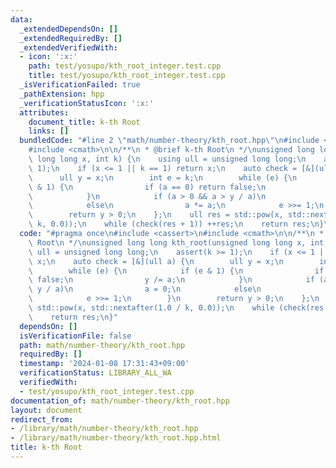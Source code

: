 ```yaml
---
data:
  _extendedDependsOn: []
  _extendedRequiredBy: []
  _extendedVerifiedWith:
  - icon: ':x:'
    path: test/yosupo/kth_root_integer.test.cpp
    title: test/yosupo/kth_root_integer.test.cpp
  _isVerificationFailed: true
  _pathExtension: hpp
  _verificationStatusIcon: ':x:'
  attributes:
    document_title: k-th Root
    links: []
  bundledCode: "#line 2 \"math/number-theory/kth_root.hpp\"\n#include <cassert>\n\
    #include <cmath>\n\n/**\n * @brief k-th Root\n */\nunsigned long long kth_root(unsigned\
    \ long long x, int k) {\n    using ull = unsigned long long;\n    assert(k >=\
    \ 1);\n    if (x <= 1 || k == 1) return x;\n    auto check = [&](ull a) {\n  \
    \      ull y = x;\n        int e = k;\n        while (e) {\n            if (e\
    \ & 1) {\n                if (a == 0) return false;\n                y /= a;\n\
    \            }\n            if (a > 0 && a > y / a)\n                a = 0;\n\
    \            else\n                a *= a;\n            e >>= 1;\n        }\n\
    \        return y > 0;\n    };\n    ull res = std::pow(x, std::nextafter(1.0 /\
    \ k, 0.0));\n    while (check(res + 1)) ++res;\n    return res;\n}\n"
  code: "#pragma once\n#include <cassert>\n#include <cmath>\n\n/**\n * @brief k-th\
    \ Root\n */\nunsigned long long kth_root(unsigned long long x, int k) {\n    using\
    \ ull = unsigned long long;\n    assert(k >= 1);\n    if (x <= 1 || k == 1) return\
    \ x;\n    auto check = [&](ull a) {\n        ull y = x;\n        int e = k;\n\
    \        while (e) {\n            if (e & 1) {\n                if (a == 0) return\
    \ false;\n                y /= a;\n            }\n            if (a > 0 && a >\
    \ y / a)\n                a = 0;\n            else\n                a *= a;\n\
    \            e >>= 1;\n        }\n        return y > 0;\n    };\n    ull res =\
    \ std::pow(x, std::nextafter(1.0 / k, 0.0));\n    while (check(res + 1)) ++res;\n\
    \    return res;\n}"
  dependsOn: []
  isVerificationFile: false
  path: math/number-theory/kth_root.hpp
  requiredBy: []
  timestamp: '2024-01-08 17:31:43+09:00'
  verificationStatus: LIBRARY_ALL_WA
  verifiedWith:
  - test/yosupo/kth_root_integer.test.cpp
documentation_of: math/number-theory/kth_root.hpp
layout: document
redirect_from:
- /library/math/number-theory/kth_root.hpp
- /library/math/number-theory/kth_root.hpp.html
title: k-th Root
---
```

